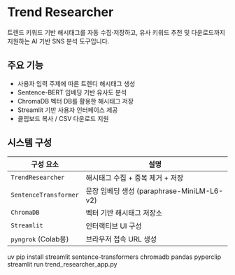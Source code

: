 # Trend Researcher

트렌드 키워드 기반 해시태그를 자동 수집·저장하고, 유사 키워드 추천 및 다운로드까지 지원하는 AI 기반 SNS 분석 도구입니다.

## 주요 기능

- 사용자 입력 주제에 따른 트렌디 해시태그 생성
- Sentence-BERT 임베딩 기반 유사도 분석
- ChromaDB 벡터 DB를 활용한 해시태그 저장
- Streamlit 기반 사용자 인터페이스 제공
- 클립보드 복사 / CSV 다운로드 지원

## 시스템 구성

| 구성 요소              | 설명 |
|-----------------------|------|
| `TrendResearcher`     | 해시태그 수집 + 중복 제거 + 저장 |
| `SentenceTransformer` | 문장 임베딩 생성 (paraphrase-MiniLM-L6-v2) |
| `ChromaDB`            | 벡터 기반 해시태그 저장소 |
| `Streamlit`           | 인터랙티브 UI 구성 |
| `pyngrok` (Colab용)   | 브라우저 접속 URL 생성 |

uv pip install streamlit sentence-transformers chromadb pandas pyperclip
streamlit run trend_researcher_app.py
